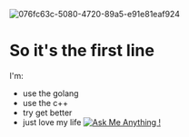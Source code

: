 ![076fc63c-5080-4720-89a5-e91e81eaf924](https://github.com/user-attachments/assets/6ea3306b-5210-4910-ac1d-0fc54d9159ed)

# So it's the first line
I'm:
- use the golang
- use the c++
- try get better
- just love my life
[![Ask Me Anything !](https://img.shields.io/badge/Ask%20me-anything-1abc9c.svg)](https://t.me/Ch_Sergey_vt)
<!--
**Sergi-Ch/Sergi-Ch** is a ✨ _special_ ✨ repository because its `README.md` (this file) appears on your GitHub profile.

Here are some ideas to get you started:

- 🔭 I’m currently working on ...
- 🌱 I’m currently learning ...
- 👯 I’m looking to collaborate on ...
- 🤔 I’m looking for help with ...
- 💬 Ask me about ...
- 📫 How to reach me: ...
- 😄 Pronouns: ...
- ⚡ Fun fact: ...
-->

